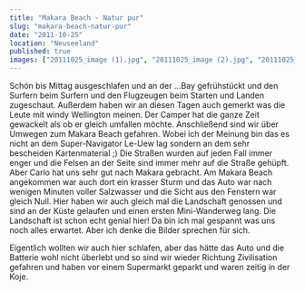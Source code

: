 ```yaml
---
title: "Makara Beach - Natur pur"
slug: "makara-beach-natur-pur"
date: "2011-10-25"
location: "Neuseeland"
published: true
images: ["20111025_image (1).jpg", "20111025_image (2).jpg", "20111025_image (3).jpg", "20111025_image (4).jpg", "20111025_image (5).jpg"]
---
```


Schön bis Mittag ausgeschlafen und an der ...Bay gefrühstückt und den Surfern beim Surfern und den Flugzeugen beim Starten und Landen zugeschaut. Außerdem haben wir an diesen Tagen auch gemerkt was die Leute mit windy Wellington meinen. Der Camper hat die ganze Zeit gewackelt als ob er gleich umfallen möchte. Anschließend sind wir über Umwegen zum Makara Beach gefahren. Wobei ich der Meinung bin das es nicht an dem Super-Navigator Le-Uew lag sondern an dem sehr bescheiden Kartenmaterial ;) Die Straßen wurden auf jeden Fall immer enger und die Felsen an der Seite sind immer mehr auf die Straße gehüpft. Aber Carlo hat uns sehr gut nach Makara gebracht. Am Makara Beach angekommen war auch dort ein krasser Sturm und das Auto war nach wenigen Minuten voller Salzwasser und die Sicht aus den Fenstern war gleich Null. Hier haben wir auch gleich mal die Landschaft genossen und sind an der Küste gelaufen und einen ersten Mini-Wanderweg lang. Die Landschaft ist schon echt genial hier! Da bin ich mal gespannt was uns noch alles erwartet. Aber ich denke die Bilder sprechen für sich.

Eigentlich wollten wir auch hier schlafen, aber das hätte das Auto und die Batterie wohl nicht überlebt und so sind wir wieder Richtung Zivilisation gefahren und haben vor einem Supermarkt geparkt und waren zeitig in der Koje.
